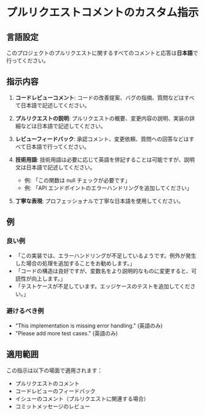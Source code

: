 # プルリクエストコメントのカスタム指示

## 言語設定

このプロジェクトのプルリクエストに関するすべてのコメントと応答は**日本語**で行ってください。

## 指示内容

1. **コードレビューコメント**: コードの改善提案、バグの指摘、質問などはすべて日本語で記述してください。

2. **プルリクエストの説明**: プルリクエストの概要、変更内容の説明、実装の詳細などは日本語で記述してください。

3. **レビューフィードバック**: 承認コメント、変更依頼、質問への回答などはすべて日本語で行ってください。

4. **技術用語**: 技術用語は必要に応じて英語を併記することは可能ですが、説明文は日本語で記述してください。
   - 例: 「この関数は null チェックが必要です」
   - 例: 「API エンドポイントのエラーハンドリングを追加してください」

5. **丁寧な表現**: プロフェッショナルで丁寧な日本語を使用してください。

## 例

### 良い例
- 「この実装では、エラーハンドリングが不足しているようです。例外が発生した場合の処理を追加することをお勧めします。」
- 「コードの構造は良好ですが、変数名をより説明的なものに変更すると、可読性が向上します。」
- 「テストケースが不足しています。エッジケースのテストを追加してください。」

### 避けるべき例
- "This implementation is missing error handling." (英語のみ)
- "Please add more test cases." (英語のみ)

## 適用範囲

この指示は以下の場面で適用されます：
- プルリクエストのコメント
- コードレビューのフィードバック
- イシューのコメント（プルリクエストに関連する場合）
- コミットメッセージのレビュー
